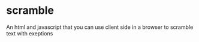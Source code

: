 # scramble
An html and javascript that you can use client side in a browser to scramble text with exeptions
